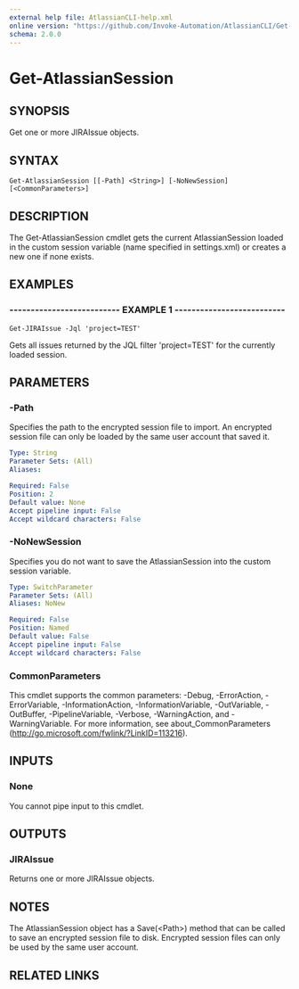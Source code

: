 ```yaml
---
external help file: AtlassianCLI-help.xml
online version: "https://github.com/Invoke-Automation/AtlassianCLI/Get-AtlassianSession.md"
schema: 2.0.0
---
```


# Get-AtlassianSession

## SYNOPSIS
Get one or more JIRAIssue objects.

## SYNTAX

```
Get-AtlassianSession [[-Path] <String>] [-NoNewSession] [<CommonParameters>]
```

## DESCRIPTION
The Get-AtlassianSession cmdlet gets the current AtlassianSession loaded in the custom session variable (name specified in settings.xml) or creates a new one if none exists.

## EXAMPLES

### -------------------------- EXAMPLE 1 --------------------------
```
Get-JIRAIssue -Jql 'project=TEST'
```

Gets all issues returned by the JQL filter 'project=TEST' for the currently loaded session.

## PARAMETERS

### -Path
Specifies the path to the encrypted session file to import.
An encrypted session file can only be loaded by the same user account that saved it.

```yaml
Type: String
Parameter Sets: (All)
Aliases: 

Required: False
Position: 2
Default value: None
Accept pipeline input: False
Accept wildcard characters: False
```

### -NoNewSession
Specifies you do not want to save the AtlassianSession into the custom session variable.

```yaml
Type: SwitchParameter
Parameter Sets: (All)
Aliases: NoNew

Required: False
Position: Named
Default value: False
Accept pipeline input: False
Accept wildcard characters: False
```

### CommonParameters
This cmdlet supports the common parameters: -Debug, -ErrorAction, -ErrorVariable, -InformationAction, -InformationVariable, -OutVariable, -OutBuffer, -PipelineVariable, -Verbose, -WarningAction, and -WarningVariable. For more information, see about_CommonParameters (http://go.microsoft.com/fwlink/?LinkID=113216).

## INPUTS

### None
You cannot pipe input to this cmdlet.

## OUTPUTS

### JIRAIssue
Returns one or more JIRAIssue objects.

## NOTES
The AtlassianSession object has a Save(\<Path\>) method that can be called to save an encrypted session file to disk.
Encrypted session files can only be used by the same user account.

## RELATED LINKS

